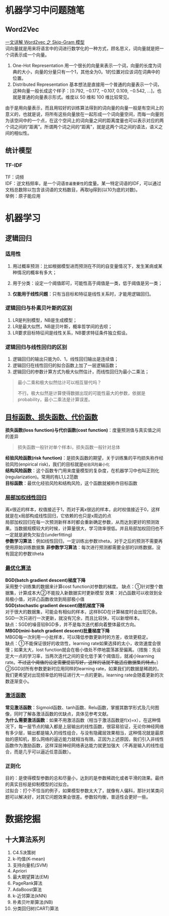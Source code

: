 # 机器学习中问题随笔

## Word2Vec
[一文详解 Word2vec 之 Skip-Gram 模型](https://www.leiphone.com/news/201706/PamWKpfRFEI42McI.html)  
词向量就是用来将语言中的词进行数学化的一种方式，顾名思义，词向量就是把一个词表示成一个向量。

1. One-Hot Representation
用一个很长的向量来表示一个词，向量的长度为词典的大小，向量的分量只有一个1，其他全为0。1的位置对应该词在词典中的位置。
2. Distributed Representation
基本想法是直接用一个普通的向量表示一个词，这种向量一般长成这个样子：[0.792, −0.177, −0.107, 0.109, −0.542, ...]，也就是普通的向量表示形式。维度以 50 维和 100 维比较常见。

由于是用向量表示，而且用较好的训练算法得到的词向量的向量一般是有空间上的意义的，也就是说，将所有这些向量放在一起形成一个词向量空间，而每一向量则为该空间中的一个点，在这个空间上的词向量之间的距离度量也可以表示对应的两个词之间的“距离”。所谓两个词之间的“距离”，就是这两个词之间的语法，语义之间的相似性。

## 统计模型
### TF-IDF
TF：词频  
IDF：逆文档频率，是一个词语`普遍重要性`的度量。某一特定词语的IDF，可以通过文档总数除以包含该词语的文档数目，再取lg得到(以10为底的对数)。  
举例：原子能应用

# 机器学习

## 逻辑回归

### 适用性

1. 用过概率预测：比如根据模型进而预测在不同的自变量情况下，发生某病或某种情况的概率有多大；

2. 用于分类：设定一个阈值即可，可能性高于阈值是一类，低于阈值是另一类；

3. **仅能用于线性问题**：只有当目标和特征是线性关系时，才能用逻辑回归。

### 逻辑回归与朴素贝叶斯的区别

1. LR是判别模型，NB是生成模型；
2. LR是最大似然，NB是贝叶斯，概率哲学间的去呗；
3. LR要求目标特征间是线性关系，NB要求特征条件独立假设。

### 逻辑回归与线性回归的区别

1. 逻辑回归的输出只能为0、1，线性回归输出是连续值；
2. 逻辑回归在线性回归的拟合函数上加了一层逻辑函数；
3. 逻辑回归的参数计算方式为极大似然估计，而线性回归为最小二乘法；

> 最小二乘和极大似然估计可以相互替代吗？
>
> 不行。极大似然是计算使得数据出现的可能性最大的参数，依据是probability，最小二乘法是计算误差。

## [目标函数、损失函数、代价函数](https://www.zhihu.com/question/52398145/answer/209358209)

**损失函数(loss function)与代价函数(cost function)**：度量预测值与真实值之间的差异  

> 损失函数一般针对单个样本i，损失函数一般针对总体

**经验风险函数(risk function)**：是损失函数的期望，关于训练集的平均损失称作经验风险(enpirical risk)，我们的目标就是`经验风险最小化`  
**结构风险函数**：这个函数专门用来度量模型的复杂度，在机器学习中也叫正则化(regularization)。常用的有L1,L2范数  
**目标函数**：最优化经验风险和结构风险，这个函数就被称作目标函数  



### [局部加权线性回归](https://www.cnblogs.com/czdbest/p/5767138.html)
离x很近的样本，权值接近于1，而对于离x很远的样本，此时权值接近于0，这样就是在x局部构成线性回归，它依赖的也只是x周边的点  
局部加权回归在每一次预测新样本时都会重新确定参数，从而达到更好的预测效果。当数据规模较大的时候，计算量很大，学习效率很低。并且局部加权回归也不一定就是避免欠拟合(underfitting)  
**参数学习算法**：例如线性回归，一定训练出参数\theta，对于之后的预测不需要再使用原始训练数据集
**非参数学习算法**：每次进行预测都需要全部的训练数据，没有固定的参数\theta 



### [最优化算法](https://www.cnblogs.com/guoyaohua/p/8542554.html)
**BGD(batch gradient descent)梯度下降**  
采用整个训练集的数据来计算cost function对参数的梯度。
缺点：①针对整个数据集，计算成本大②不能投入新数据实时更新模型
效果：对凸函数可以收敛到全局极小值，对非凸函数收敛到局部极小值  
**SGD(stochastic gradient descent)随机梯度下降**  
对于很大的数据集，可能会有相似的样本，这样BGD在计算梯度时会出现冗余。SGD一次只进行一次更新，就没有冗余，而且比较快，可以新增样本。  
缺点：SGD的噪音较BGD多，并不是每次迭代都向着整体最优方向。  
**MBGD(mini-batch gradient descent)批量梯度下降**  
MBGD每一次利用一小批样本，可以降低参数更新时的方差，收敛更稳定。  
缺点：①不能保证很好的收敛性，learning rate如果选择的太小，收敛速度会很慢；如果太大，lost function就会在极小值处不停地震荡甚至偏离。（措施：先设定大一点的学习率，当两次迭代之间的变化低于某个阈值后，就减小learning rate。~~不过这个阈值的设定需要提前写好，这样的话就不能适应数据集的特点。~~）②SGD对所有参数更新时应用同样的learning rate，如果我们的数据是稀疏的，我们更希望对出现频率低的特征进行大一点的更新。learning rate会随着更新的次数逐渐变小。

### [激活函数](https://blog.csdn.net/tyhj_sf/article/details/79932893)
**常见激活函数**：Sigmoid函数、tanh函数、Relu函数，掌握其数学形式及几何图像，同时了解各激活函数的优缺点，具体见参考文献。  
**为什么需要激活函数**：如果不用激活函数（相当于激活函数是f(x)=x），在这种情况下，每一层节点的输入都是上层输出的线性函数，很容易验证，无论你神经网络有多少层，输出都是输入的线性组合，与没有隐藏层效果相当，这种情况就是最原始的感知机，那么网络的逼近能力就相当有限。正因为上述原因，我们引入非线性函数作为激励函数，这样深层神经网络表达能力就更加强大（不再是输入的线性组合，而是几乎可以逼近任意函数）。  

### 正则化
目的：是使得模型参数的总和尽量小，达到的是参数稀疏化或者平滑的效果。最终的真实目标是抑制模型的过拟合。  
过拟合：打个不恰当的例子，如果模型参数太大了，就像有人偏科，那针对某类问题可以解决好，对其它问题效果会很差。参数较均衡，普适性会更好一些。


# 数据挖掘
## 十大算法系列
1. C4.5决策树
2. k-均值(K-mean)
3. 支持向量机(SVM)
4. Apriori
5. 最大期望算法(EM)
6. PageRank算法
7. AdaBoost算法
8. k-近邻算法(kNN)
9. 朴素贝叶斯算法(NB)
10. 分类回归树(CART)算法

